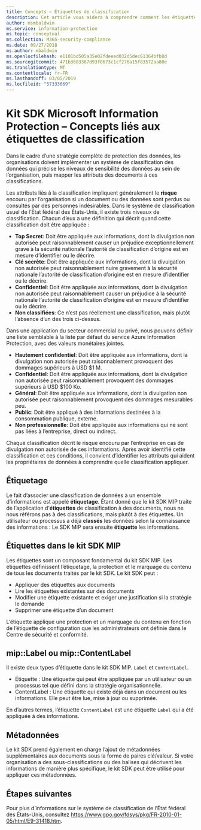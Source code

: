 ```yaml
---
title: Concepts – Étiquettes de classification
description: Cet article vous aidera à comprendre comment les étiquettes sont utilisées pour la classification des données.
author: msmbaldwin
ms.service: information-protection
ms.topic: conceptual
ms.collection: M365-security-compliance
ms.date: 09/27/2018
ms.author: mbaldwin
ms.openlocfilehash: e1101bd505a35e02fdeeed032d5dec61364bfb8d
ms.sourcegitcommit: 471b3683367d93f0673c1cf276a15f83572aa80e
ms.translationtype: MT
ms.contentlocale: fr-FR
ms.lasthandoff: 03/05/2019
ms.locfileid: "57333669"
---
```

# <a name="microsoft-information-protection-sdk---classification-label-concepts"></a>Kit SDK Microsoft Information Protection – Concepts liés aux étiquettes de classification

Dans le cadre d’une stratégie complète de protection des données, les organisations doivent implémenter un système de classification des données qui précise les niveaux de sensibilité des données au sein de l’organisation, puis mapper les attributs des documents à ces classifications.

Les attributs liés à la classification impliquent généralement le **risque** encouru par l’organisation si un document ou des données sont perdus ou consultés par des personnes indésirables. Dans le système de classification usuel de l’État fédéral des États-Unis, il existe trois niveaux de classification. Chacun d’eux a une définition qui décrit quand cette classification doit être appliquée :

* **Top Secret**: Doit être appliquée aux informations, dont la divulgation non autorisée peut raisonnablement causer un préjudice exceptionnellement grave à la sécurité nationale l’autorité de classification d’origine est en mesure d’identifier ou le décrire.
* **Clé secrète**: Doit être appliquée aux informations, dont la divulgation non autorisée peut raisonnablement nuire gravement à la sécurité nationale l’autorité de classification d’origine est en mesure d’identifier ou le décrire.
* **Confidentiel**: Doit être appliquée aux informations, dont la divulgation non autorisée peut raisonnablement causer un préjudice à la sécurité nationale l’autorité de classification d’origine est en mesure d’identifier ou le décrire.
* **Non classifiées**: Ce n’est pas réellement une classification, mais plutôt l’absence d’un des trois ci-dessus.

Dans une application du secteur commercial ou privé, nous pouvons définir une liste semblable à la liste par défaut du service Azure Information Protection, avec des valeurs monétaires jointes.

* **Hautement confidentiel**: Doit être appliquée aux informations, dont la divulgation non autorisée peut raisonnablement provoquent des dommages supérieurs à USD $1 M.
* **Confidentiel**: Doit être appliquée aux informations, dont la divulgation non autorisée peut raisonnablement provoquent des dommages supérieurs à USD $100 Ko.
* **Général**: Doit être appliquée aux informations, dont la divulgation non autorisée peut raisonnablement provoquent des dommages mesurables peu.
* **Public**: Doit être appliqué à des informations destinées à la consommation publique, externe. 
* **Non professionnelle**: Doit être appliquée aux informations qui ne sont pas liées à l’entreprise, direct ou indirect.

Chaque classification décrit le risque encouru par l’entreprise en cas de divulgation non autorisée de ces informations. Après avoir identifié cette classification et ces conditions, il convient d’identifier les attributs qui aident les propriétaires de données à comprendre quelle classification appliquer.

## <a name="labeling"></a>Étiquetage

Le fait d’associer une classification de données à un ensemble d’informations est appelé **étiquetage**. Étant donné que le kit SDK MIP traite de l’application d’**étiquettes** de classification à des documents, nous ne nous référons pas à des classifications, mais plutôt à des étiquettes. Un utilisateur ou processus a déjà **classés** les données selon la connaissance des informations : Le SDK MIP sera ensuite **étiquette** les informations.

## <a name="labels-in-the-mip-sdk"></a>Étiquettes dans le kit SDK MIP

Les étiquettes sont un composant fondamental du kit SDK MIP. Les étiquettes définissent l’étiquetage, la protection et le marquage du contenu de tous les documents traités par le kit SDK. Le kit SDK peut :

* Appliquer des étiquettes aux documents
* Lire les étiquettes existantes sur des documents
* Modifier une étiquette existante et exiger une justification si la stratégie le demande
* Supprimer une étiquette d’un document

L’étiquette applique une protection et un marquage du contenu en fonction de l’étiquette de configuration que les administrateurs ont définie dans le Centre de sécurité et conformité. 

## <a name="miplabel-vs-mipcontentlabel"></a>mip::Label ou mip::ContentLabel

Il existe deux types d’étiquette dans le kit SDK MIP. `Label` et `ContentLabel`.

* Étiquette : Une étiquette qui peut être appliquée par un utilisateur ou un processus tel que défini dans la stratégie organisationnelle.
* ContentLabel : Une étiquette qui existe déjà dans un document ou les informations. Elle peut être lue, mise à jour ou supprimée. 

En d’autres termes, l’étiquette `ContentLabel` est une étiquette `Label` qui a été appliquée à des informations.

## <a name="metadata"></a>Métadonnées

Le kit SDK prend également en charge l’ajout de métadonnées supplémentaires aux documents sous la forme de paires clé/valeur. Si votre organisation a des sous-classifications ou des balises qui décrivent les informations de manière plus spécifique, le kit SDK peut être utilisé pour appliquer ces métadonnées.

## <a name="next-steps"></a>Étapes suivantes

Pour plus d’informations sur le système de classification de l’État fédéral des États-Unis, consultez https://www.gpo.gov/fdsys/pkg/FR-2010-01-05/html/E9-31418.htm.
